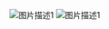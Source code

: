 ![图片描述1](https://github.com/zhangqian6/picture-bed/blob/main/20240102190109.png)
![图片描述1](https://github.com/zhangqian6/picture-bed/blob/main/20240102190109.png)

